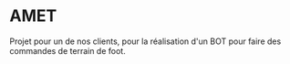 # AMET

Projet pour un de nos clients, pour la réalisation d'un BOT pour faire des commandes de terrain de foot. 
